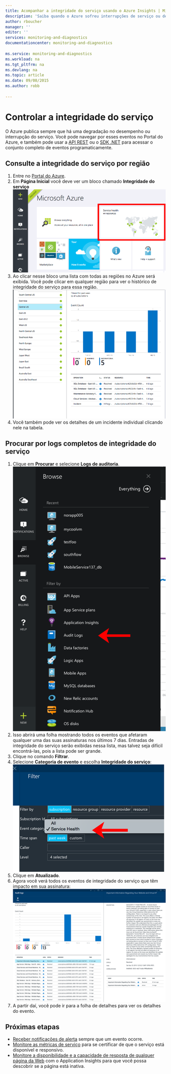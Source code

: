 ```yaml
---
title: Acompanhar a integridade do serviço usando o Azure Insights | Microsoft Docs
description: 'Saiba quando o Azure sofreu interrupções de serviço ou degradação do desempenho. '
author: rboucher
manager: ''
editor: ''
services: monitoring-and-diagnostics
documentationcenter: monitoring-and-diagnostics

ms.service: monitoring-and-diagnostics
ms.workload: na
ms.tgt_pltfrm: na
ms.devlang: na
ms.topic: article
ms.date: 09/08/2015
ms.author: robb

---
```

# Controlar a integridade do serviço
O Azure publica sempre que há uma degradação no desempenho ou interrupção do serviço. Você pode navegar por esses eventos no Portal do Azure, e também pode usar a [API REST](https://msdn.microsoft.com/library/azure/dn931927.aspx) ou o [SDK .NET](https://www.nuget.org/packages/Microsoft.Azure.Insights/) para acessar o conjunto completo de eventos programaticamente.

## Consulte a integridade do serviço por região
1. Entre no [Portal do Azure](https://portal.azure.com/).
2. Em **Página Inicial** você deve ver um bloco chamado **Integridade do serviço** ![Página inicial](./media/insights-service-health/Insights_Home.png)
3. Ao clicar nesse bloco uma lista com todas as regiões no Azure será exibida. Você pode clicar em qualquer região para ver o histórico de integridade do serviço para essa região. ![Página inicial](./media/insights-service-health/Insights_Regions.png)
4. Você também pode ver os detalhes de um incidente individual clicando nele na tabela.

## Procurar por logs completos de integridade do serviço
1. Clique em **Procurar** e selecione **Logs de auditoria**. ![Hub de procura](./media/insights-service-health/Insights_Browse.png)
2. Isso abrirá uma folha mostrando todos os eventos que afetaram qualquer uma das suas assinaturas nos últimos 7 dias. Entradas de integridade do serviço serão exibidas nessa lista, mas talvez seja difícil encontrá-las, pois a lista pode ser grande.
3. Clique no comando **Filtrar**.
4. Selecione **Categoria de evento** e escolha **Integridade do serviço**: ![Todos os eventos](./media/insights-service-health/Insights_Filter.png)
5. Clique em **Atualizado**.
6. Agora você verá todos os eventos de integridade do serviço que têm impacto em sua assinatura: ![Grupos de recursos](./media/insights-service-health/Insights_HealthEvent.png)
7. A partir daí, você pode ir para a folha de detalhes para ver os detalhes do evento.

## Próximas etapas
* [Receber notificações de alerta](insights-receive-alert-notifications.md) sempre que um evento ocorre.
* [Monitore as métricas de serviço](insights-how-to-customize-monitoring.md) para se certificar de que o serviço está disponível e responsivo.
* [Monitore a disponibilidade e a capacidade de resposta de qualquer página da Web](../application-insights/app-insights-monitor-web-app-availability.md) com o Application Insights para que você possa descobrir se a página está inativa.

<!---HONumber=AcomDC_0810_2016-->